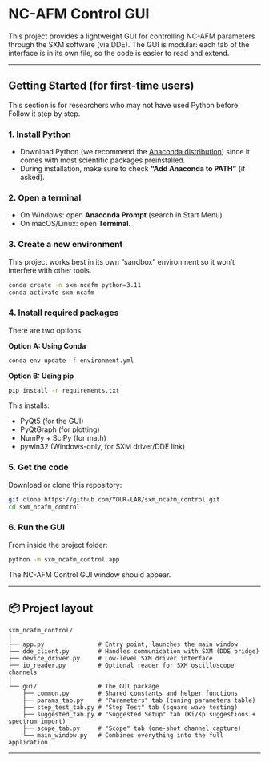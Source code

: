 # NC-AFM Control GUI

This project provides a lightweight GUI for controlling NC-AFM parameters through the SXM software (via DDE). The GUI is modular: each tab of the interface is in its own file, so the code is easier to read and extend.

---

## Getting Started (for first-time users)

This section is for researchers who may not have used Python before. Follow it step by step.

### 1. Install Python
- Download Python (we recommend the [Anaconda distribution](https://www.anaconda.com/download)) since it comes with most scientific packages preinstalled.
- During installation, make sure to check **“Add Anaconda to PATH”** (if asked).

### 2. Open a terminal
- On Windows: open **Anaconda Prompt** (search in Start Menu).
- On macOS/Linux: open **Terminal**.

### 3. Create a new environment
This project works best in its own “sandbox” environment so it won’t interfere with other tools.

```bash
conda create -n sxm-ncafm python=3.11
conda activate sxm-ncafm
```

### 4. Install required packages
There are two options:

**Option A: Using Conda**
```bash
conda env update -f environment.yml
```

**Option B: Using pip**
```bash
pip install -r requirements.txt
```

This installs:
- PyQt5 (for the GUI)
- PyQtGraph (for plotting)
- NumPy + SciPy (for math)
- pywin32 (Windows-only, for SXM driver/DDE link)

### 5. Get the code
Download or clone this repository:
```bash
git clone https://github.com/YOUR-LAB/sxm_ncafm_control.git
cd sxm_ncafm_control
```

### 6. Run the GUI
From inside the project folder:
```bash
python -m sxm_ncafm_control.app
```

The NC-AFM Control GUI window should appear.

---

## 📦 Project layout
```
sxm_ncafm_control/
│
├── app.py               # Entry point, launches the main window
├── dde_client.py        # Handles communication with SXM (DDE bridge)
├── device_driver.py     # Low-level SXM driver interface
├── io_reader.py         # Optional reader for SXM oscilloscope channels
│
└── gui/                 # The GUI package
    ├── common.py        # Shared constants and helper functions
    ├── params_tab.py    # "Parameters" tab (tuning parameters table)
    ├── step_test_tab.py # "Step Test" tab (square wave testing)
    ├── suggested_tab.py # "Suggested Setup" tab (Ki/Kp suggestions + spectrum import)
    ├── scope_tab.py     # "Scope" tab (one-shot channel capture)
    └── main_window.py   # Combines everything into the full application
```

---

